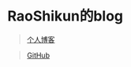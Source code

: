 # RaoShikun的blog

> [个人博客](https://blog.csdn.net/m0_37965018)

> [GitHub](https://github.com/Corefo/ "github")